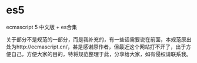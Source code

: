 es5
===

ecmascript 5 中文版 + es合集

关于部分不是规范的一部分，而是我补充的，有一些话需要说在前面，本规范原出处为http://ecmascript.cn/，甚是感谢原作者，但最近这个网站打不开了，出于方便自己，方便大家的目的，特将规范整理于此，分享给大家，如有侵权请联系我。

